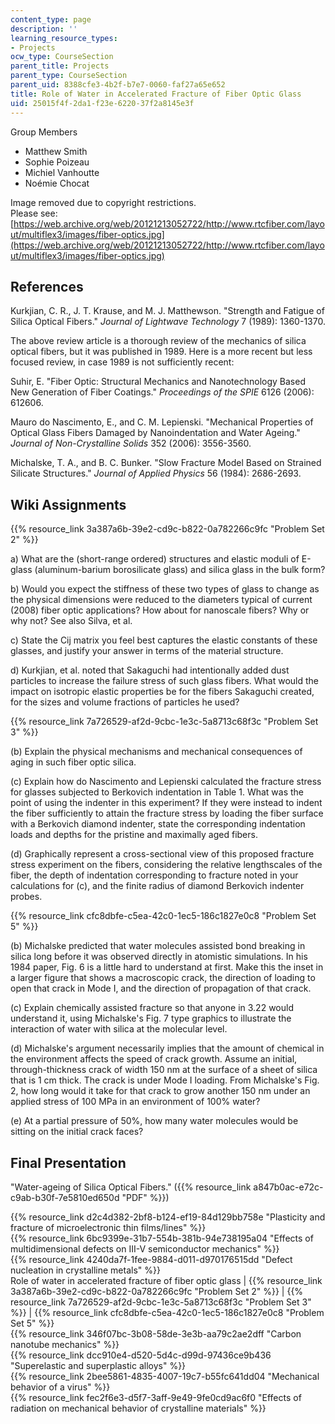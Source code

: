 ```yaml
---
content_type: page
description: ''
learning_resource_types:
- Projects
ocw_type: CourseSection
parent_title: Projects
parent_type: CourseSection
parent_uid: 8388cfe3-4b2f-b7e7-0060-faf27a65e652
title: Role of Water in Accelerated Fracture of Fiber Optic Glass
uid: 25015f4f-2da1-f23e-6220-37f2a8145e3f
---
```


Group Members

*   Matthew Smith
*   Sophie Poizeau
*   Michiel Vanhoutte
*   Noémie Chocat

Image removed due to copyright restrictions.  
Please see: [https://web.archive.org/web/20121213052722/http://www.rtcfiber.com/layout/multiflex3/images/fiber-optics.jpg](https://web.archive.org/web/20121213052722/http://www.rtcfiber.com/layout/multiflex3/images/fiber-optics.jpg)

References
----------

Kurkjian, C. R., J. T. Krause, and M. J. Matthewson. "Strength and Fatigue of Silica Optical Fibers." _Journal of Lightwave Technology_ 7 (1989): 1360-1370.

The above review article is a thorough review of the mechanics of silica optical fibers, but it was published in 1989. Here is a more recent but less focused review, in case 1989 is not sufficiently recent:

Suhir, E. "Fiber Optic: Structural Mechanics and Nanotechnology Based New Generation of Fiber Coatings." _Proceedings of the SPIE_ 6126 (2006): 612606.

Mauro do Nascimento, E., and C. M. Lepienski. "Mechanical Properties of Optical Glass Fibers Damaged by Nanoindentation and Water Ageing." _Journal of Non-Crystalline Solids_ 352 (2006): 3556-3560.

Michalske, T. A., and B. C. Bunker. "Slow Fracture Model Based on Strained Silicate Structures." _Journal of Applied Physics_ 56 (1984): 2686-2693.

Wiki Assignments
----------------

{{% resource_link 3a387a6b-39e2-cd9c-b822-0a782266c9fc "Problem Set 2" %}}

a) What are the (short-range ordered) structures and elastic moduli of E-glass (aluminum-barium borosilicate glass) and silica glass in the bulk form?

b) Would you expect the stiffness of these two types of glass to change as the physical dimensions were reduced to the diameters typical of current (2008) fiber optic applications? How about for nanoscale fibers? Why or why not? See also Silva, et al.

c) State the Cij matrix you feel best captures the elastic constants of these glasses, and justify your answer in terms of the material structure.

d) Kurkjian, et al. noted that Sakaguchi had intentionally added dust particles to increase the failure stress of such glass fibers. What would the impact on isotropic elastic properties be for the fibers Sakaguchi created, for the sizes and volume fractions of particles he used?

{{% resource_link 7a726529-af2d-9cbc-1e3c-5a8713c68f3c "Problem Set 3" %}}

(b) Explain the physical mechanisms and mechanical consequences of aging in such fiber optic silica.

(c) Explain how do Nascimento and Lepienski calculated the fracture stress for glasses subjected to Berkovich indentation in Table 1. What was the point of using the indenter in this experiment? If they were instead to indent the fiber sufficiently to attain the fracture stress by loading the fiber surface with a Berkovich diamond indenter, state the corresponding indentation loads and depths for the pristine and maximally aged fibers.

(d) Graphically represent a cross-sectional view of this proposed fracture stress experiment on the fibers, considering the relative lengthscales of the fiber, the depth of indentation corresponding to fracture noted in your calculations for (c), and the finite radius of diamond Berkovich indenter probes.

{{% resource_link cfc8dbfe-c5ea-42c0-1ec5-186c1827e0c8 "Problem Set 5" %}}

(b) Michalske predicted that water molecules assisted bond breaking in silica long before it was observed directly in atomistic simulations. In his 1984 paper, Fig. 6 is a little hard to understand at first. Make this the inset in a larger figure that shows a macroscopic crack, the direction of loading to open that crack in Mode I, and the direction of propagation of that crack.

(c) Explain chemically assisted fracture so that anyone in 3.22 would understand it, using Michalske's Fig. 7 type graphics to illustrate the interaction of water with silica at the molecular level.

(d) Michalske's argument necessarily implies that the amount of chemical in the environment affects the speed of crack growth. Assume an initial, through-thickness crack of width 150 nm at the surface of a sheet of silica that is 1 cm thick. The crack is under Mode I loading. From Michalske's Fig. 2, how long would it take for that crack to grow another 150 nm under an applied stress of 100 MPa in an environment of 100% water?

(e) At a partial pressure of 50%, how many water molecules would be sitting on the initial crack faces?

Final Presentation
------------------

"Water-ageing of Silica Optical Fibers." ({{% resource_link a847b0ac-e72c-c9ab-b30f-7e5810ed650d "PDF" %}})

{{% resource_link d2c4d382-2bf8-b124-ef19-84d129bb758e "Plasticity and fracture of microelectronic thin films/lines" %}}  
{{% resource_link 6bc9399e-31b7-554b-381b-94e738195a04 "Effects of multidimensional defects on III-V semiconductor mechanics" %}}  
{{% resource_link 4240da7f-1fee-9884-d011-d970176515dd "Defect nucleation in crystalline metals" %}}  
Role of water in accelerated fracture of fiber optic glass | {{% resource_link 3a387a6b-39e2-cd9c-b822-0a782266c9fc "Problem Set 2" %}} | {{% resource_link 7a726529-af2d-9cbc-1e3c-5a8713c68f3c "Problem Set 3" %}} | {{% resource_link cfc8dbfe-c5ea-42c0-1ec5-186c1827e0c8 "Problem Set 5" %}}  
{{% resource_link 346f07bc-3b08-58de-3e3b-aa79c2ae2dff "Carbon nanotube mechanics" %}}  
{{% resource_link dcc910e4-d520-5d4c-d99d-97436ce9b436 "Superelastic and superplastic alloys" %}}  
{{% resource_link 2bee5861-4835-4007-19c7-b55fc641dd04 "Mechanical behavior of a virus" %}}  
{{% resource_link fec2f6e3-d5f7-3aff-9e49-9fe0cd9ac6f0 "Effects of radiation on mechanical behavior of crystalline materials" %}}